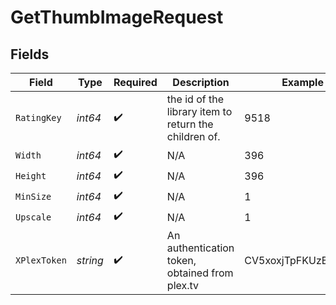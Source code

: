 # GetThumbImageRequest


## Fields

| Field                                                 | Type                                                  | Required                                              | Description                                           | Example                                               |
| ----------------------------------------------------- | ----------------------------------------------------- | ----------------------------------------------------- | ----------------------------------------------------- | ----------------------------------------------------- |
| `RatingKey`                                           | *int64*                                               | :heavy_check_mark:                                    | the id of the library item to return the children of. | 9518                                                  |
| `Width`                                               | *int64*                                               | :heavy_check_mark:                                    | N/A                                                   | 396                                                   |
| `Height`                                              | *int64*                                               | :heavy_check_mark:                                    | N/A                                                   | 396                                                   |
| `MinSize`                                             | *int64*                                               | :heavy_check_mark:                                    | N/A                                                   | 1                                                     |
| `Upscale`                                             | *int64*                                               | :heavy_check_mark:                                    | N/A                                                   | 1                                                     |
| `XPlexToken`                                          | *string*                                              | :heavy_check_mark:                                    | An authentication token, obtained from plex.tv        | CV5xoxjTpFKUzBTShsaf                                  |